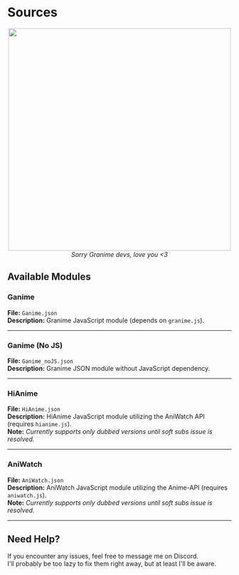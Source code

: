 # Sources

<div align="center"> 
  <img src="https://i.ibb.co/41qyCzd/1358296.png" width="500px">
  <br>
  <i>Sorry Granime devs, love you &lt;3</i>
</div>

## Available Modules

### Ganime
**File:** `Ganime.json`  
**Description:** Granime JavaScript module (depends on `granime.js`).

---

### Ganime (No JS)
**File:** `Ganime_noJS.json`  
**Description:** Granime JSON module without JavaScript dependency.

---

### HiAnime
**File:** `HiAnime.json`  
**Description:** HiAnime JavaScript module utilizing the AniWatch API (requires `hianime.js`).  
**Note:** *Currently supports only dubbed versions until soft subs issue is resolved.*

---

### AniWatch
**File:** `AniWatch.json`  
**Description:** AniWatch JavaScript module utilizing the Anime-API (requires `aniwatch.js`).  
**Note:** *Currently supports only dubbed versions until soft subs issue is resolved.*

---

## Need Help?
If you encounter any issues, feel free to message me on Discord.  
I'll probably be too lazy to fix them right away, but at least I'll be aware. 





